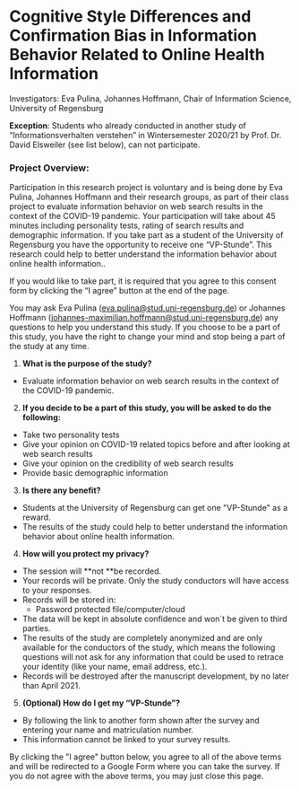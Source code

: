 # Cognitive Style Differences and Confirmation Bias in Information Behavior Related to Online Health Information

Investigators: Eva Pulina, Johannes Hoffmann, Chair of Information Science, University of Regensburg

**Exception**: Students who already conducted in another study of “Informationsverhalten verstehen” in Wintersemester 2020/21 by Prof. Dr. David Elsweiler (see list below), can not participate.

### Project Overview:

Participation in this research project is voluntary and is being done by Eva Pulina, Johannes Hoffmann and their research groups, as part of their class project to evaluate information behavior on web search results in the context of the COVID-19 pandemic. Your participation will take about 45 minutes including personality tests, rating of search results and demographic information. If you take part as a student of the University of Regensburg you have the opportunity to receive one “VP-Stunde”. This research could help to better understand the information behavior about online health information..

If you would like to take part, it is required that you agree to this consent form by clicking the “I agree” button at the end of the page.

You may ask Eva Pulina (eva.pulina@stud.uni-regensburg.de) or Johannes Hoffmann (johannes-maximilian.hoffmann@stud.uni-regensburg.de) any questions to help you understand this study. If you choose to be a part of this study, you have the right to change your mind and stop being a part of the study at any time.

1. **What is the purpose of the study?**
 * Evaluate information behavior on web search results in the context of the COVID-19 pandemic.
2. **If you decide to be a part of this study, you will be asked to do the following:**
 * Take two personality tests
 * Give your opinion on COVID-19 related topics before and after looking at web search results
 * Give your opinion on the credibility of web search results
 * Provide basic demographic information
3. **Is there any benefit?**
 * Students at the University of Regensburg can get one "VP-Stunde" as a reward.
 * The results of the study could help to better understand the information behavior about online health information.
4. **How will you protect my privacy?**
 * The session will **not **be recorded.
 * Your records will be private. Only the study conductors will have access to your responses.
 * Records will be stored in:
    * Password protected file/computer/cloud
 * The data will be kept in absolute confidence and won´t be given to third parties. 
 * The results of the study are completely anonymized and are only available for the conductors of the study, which means the following questions will not ask for any information that could be used to retrace your identity (like your name, email address, etc.).
 * Records will be destroyed after the manuscript development, by no later than April 2021.
5. **(Optional) How do I get my “VP-Stunde”?**
 * By following the link to another form shown after the survey and entering your name and matriculation number.
 * This information cannot be linked to your survey results.
 
By clicking the "I agree" button below, you agree to all of the above terms and will be redirected to a Google Form where you can take the survey. If you do not agree with the above terms, you may just close this page.